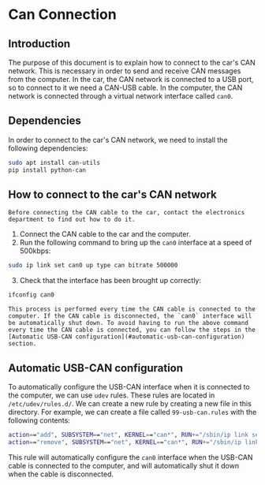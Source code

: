 # Can Connection

## Introduction
The purpose of this document is to explain how to connect to the car's CAN network. This is necessary in order to send and receive CAN messages from the computer. In the car, the CAN network is connected to a USB port, so to connect to it we need a CAN-USB cable. In the computer, the CAN network is connected through a virtual network interface called `can0`.

## Dependencies
In order to connect to the car's CAN network, we need to install the following dependencies:
```bash
sudo apt install can-utils
pip install python-can
```

## How to connect to the car's CAN network
```{warning}
Before connecting the CAN cable to the car, contact the electronics department to find out how to do it.
```
1. Connect the CAN cable to the car and the computer.
2. Run the following command to bring up the `can0` interface at a speed of 500kbps:
```bash
sudo ip link set can0 up type can bitrate 500000
```
3. Check that the interface has been brought up correctly:
```bash
ifconfig can0
```

```{tip}
This process is performed every time the CAN cable is connected to the computer. If the CAN cable is disconnected, the `can0` interface will be automatically shut down. To avoid having to run the above command every time the CAN cable is connected, you can follow the steps in the [Automatic USB-CAN configuration](#automatic-usb-can-configuration) section.
```

## Automatic USB-CAN configuration
To automatically configure the USB-CAN interface when it is connected to the computer, we can use `udev` rules. These rules are located in `/etc/udev/rules.d/`. We can create a new rule by creating a new file in this directory. For example, we can create a file called `99-usb-can.rules` with the following contents:
```bash
action=="add", SUBSYSTEM=="net", KERNEL=="can*", RUN+="/sbin/ip link set $name type can bitrate 500000"
action=="remove", SUBSYSTEM=="net", KERNEL=="can*", RUN+="/sbin/ip link set $name down"
```
This rule will automatically configure the `can0` interface when the USB-CAN cable is connected to the computer, and will automatically shut it down when the cable is disconnected.



